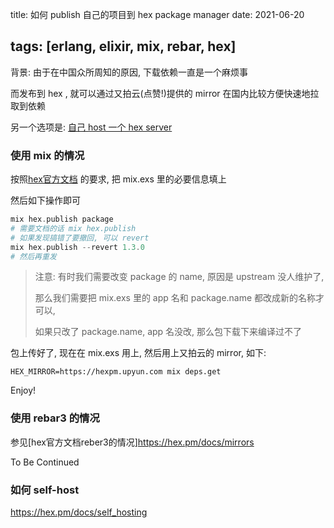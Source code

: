 title: 如何 publish 自己的项目到 hex package manager
date: 2021-06-20

tags: [erlang, elixir, mix, rebar, hex]
---

背景: 由于在中国众所周知的原因, 下载依赖一直是一个麻烦事 

而发布到 hex , 就可以通过又拍云(点赞!)提供的 mirror 在国内比较方便快速地拉取到依赖

另一个选项是: [自己 host 一个 hex server](https://hex.pm/docs/self_hosting)

<!--more-->

### 使用 mix 的情况

按照[hex官方文档](https://hex.pm/docs/publish) 的要求, 把 mix.exs 里的必要信息填上

然后如下操作即可

```elixir
mix hex.publish package
# 需要文档的话 mix hex.publish
# 如果发现搞错了要撤回, 可以 revert
mix hex.publish --revert 1.3.0
# 然后再重发
```

> 注意: 有时我们需要改变 package 的 name, 原因是 upstream 没人维护了, 
>
> 那么我们需要把 mix.exs 里的 app 名和 package.name 都改成新的名称才可以, 
>
> 如果只改了 package.name, app 名没改, 那么包下载下来编译过不了
>

包上传好了, 现在在 mix.exs 用上, 然后用上又拍云的 mirror, 如下:

`HEX_MIRROR=https://hexpm.upyun.com mix deps.get`

Enjoy!



### 使用 rebar3 的情况

参见[hex官方文档reber3的情况]https://hex.pm/docs/mirrors

To Be Continued



### 如何 self-host

https://hex.pm/docs/self_hosting











